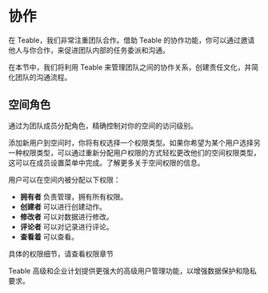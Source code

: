 # 协作

在 Teable，我们非常注重团队合作。借助 Teable 的协作功能，你可以通过邀请他人与你合作，来促进团队内部的任务委派和沟通。

在本节中，我们将利用 Teable 来管理团队之间的协作关系，创建责任文化，并简化团队的沟通流程。

## 空间角色

通过为团队成员分配角色，精确控制对你的空间的访问级别。

添加新用户到空间时，你将有权选择一个权限类型。如果你希望为某个用户选择另一种权限类型，可以通过重新分配用户权限的方式轻松更改他们的空间权限类型，这可以在成员设置菜单中完成。了解更多关于空间权限的信息。

用户可以在空间内被分配以下权限：

* **拥有者** 负责管理，拥有所有权限。
* **创建者** 可以进行创建动作。
* **修改者** 可以对数据进行修改。
* **评论者** 可以对记录进行评论。
* **查看着** 可以查看。

具体的权限细节，请查看权限章节


Teable 高级和企业计划提供更强大的高级用户管理功能，以增强数据保护和隐私要求。
